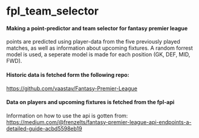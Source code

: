 # fpl_team_selector
#### Making a point-predictor and team selector for fantasy premier league
points are predicted using player-data from the five previously played matches, as well as information about upcoming fixtures.
A random forrest model is used, a seperate model is made for each position (GK, DEF, MID, FWD).


#### Historic data is fetched form the following repo:
https://github.com/vaastav/Fantasy-Premier-League

#### Data on players and upcoming fixtures is fetched from the fpl-api
Information on how to use the api is gotten from:
https://medium.com/@frenzelts/fantasy-premier-league-api-endpoints-a-detailed-guide-acbd5598eb19
